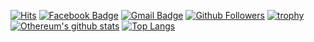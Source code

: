 [![Hits](https://hits.seeyoufarm.com/api/count/incr/badge.svg?url=https%3A%2F%2Fgithub.com%2FOthereum)](https://github.com/Othereum)
[![Facebook Badge](https://img.shields.io/badge/-Facebook-1877f2?style=flat-square&logo=facebook&logoColor=white&link=https://www.facebook.com/profile.php?id=100011656855934)](https://www.facebook.com/profile.php?id=100011656855934)
[![Gmail Badge](https://img.shields.io/badge/-Gmail-d14836?style=flat-square&logo=Gmail&logoColor=white&link=mailto:seokjin.dev@gmail.com)](mailto:seokjin.dev@gmail.com)
[![Github Followers](https://img.shields.io/github/followers/Othereum?color=06d6a0&label=Github%20Followers&style=for-the-badge)](https://github.com/Othereum?tab=followers)
[![trophy](https://github-profile-trophy.vercel.app/?username=Othereum)](https://github.com/Othereum/github-profile-trophy)
[![Othereum's github stats](https://github-readme-stats.vercel.app/api?username=Othereum&show_icons=true&hide_border=true)](https://github.com/Othereum)
[![Top Langs](https://github-readme-stats.vercel.app/api/top-langs/?username=Othereum&hide_border=true&layout=compact)](https://github.com/Othereum)
